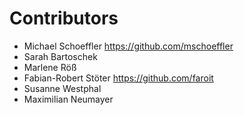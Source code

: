 Contributors
============

* Michael Schoeffler <https://github.com/mschoeffler>
* Sarah Bartoschek
* Marlene Röß
* Fabian-Robert Stöter <https://github.com/faroit>
* Susanne Westphal
* Maximilian Neumayer
